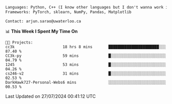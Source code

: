 ```txt
Languages: Python, C++ (I know other languages but I don't wanna work in em)
Frameworks: PyTorch, sklearn, NumPy, Pandas, Matplotlib

Contact: arjun.sarao@uwaterloo.ca
```

<!--START_SECTION:waka-->
📊 **This Week I Spent My Time On** 

```text
🐱‍💻 Projects: 
cc3k                     18 hrs 8 mins       ██████████████████████░░░   87.40 % 
CC3k-py                  59 mins             █░░░░░░░░░░░░░░░░░░░░░░░░   04.79 % 
1245                     53 mins             █░░░░░░░░░░░░░░░░░░░░░░░░   04.26 % 
cs246-v2                 31 mins             █░░░░░░░░░░░░░░░░░░░░░░░░   02.53 % 
DarkHawk727-Personal-Webs6 mins              ░░░░░░░░░░░░░░░░░░░░░░░░░   00.53 % 
```


 Last Updated on 27/07/2024 00:41:12 UTC
<!--END_SECTION:waka-->
